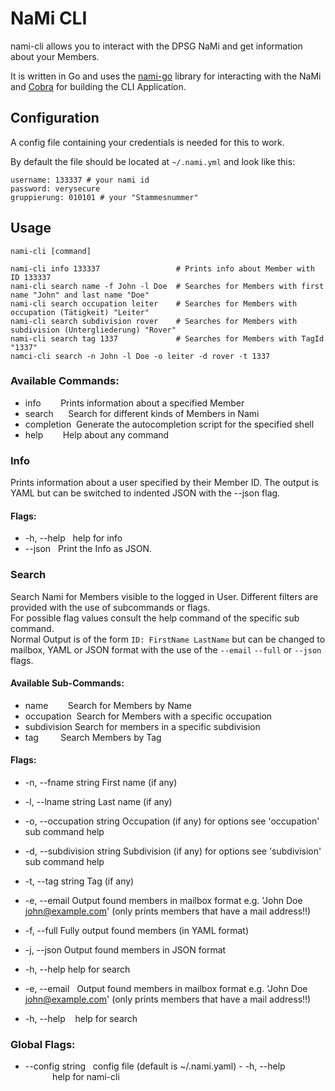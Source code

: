 # NaMi CLI

nami-cli allows you to interact with the DPSG NaMi and get information about your Members.

It is written in Go and uses the [nami-go](https://github.com/thisni1s/nami-go) library for interacting with the NaMi and [Cobra](https://github.com/spf13/cobra) for building the CLI Application. 

## Configuration

A config file containing your credentials is needed for this to work.

By default the file should be located at ```~/.nami.yml``` and look like this:
```
username: 133337 # your nami id
password: verysecure
gruppierung: 010101 # your "Stammesnummer"
```

## Usage
```
nami-cli [command]

nami-cli info 133337                 # Prints info about Member with ID 133337
nami-cli search name -f John -l Doe  # Searches for Members with first name "John" and last name "Doe"
nami-cli search occupation leiter    # Searches for Members with occupation (Tätigkeit) "Leiter"
nami-cli search subdivision rover    # Searches for Members with subdivision (Untergliederung) "Rover"
nami-cli search tag 1337             # Searches for Members with TagId "1337"
namci-cli search -n John -l Doe -o leiter -d rover -t 1337

```

### Available Commands:
- info        Prints information about a specified Member
- search      Search for different kinds of Members in Nami
- completion  Generate the autocompletion script for the specified shell
- help        Help about any command

### Info
Prints information about a user specified by their Member ID.
The output is YAML but can be switched to indented JSON with the --json flag.

#### Flags:
- -h, --help   help for info
- --json   Print the Info as JSON.

### Search
Search Nami for Members visible to the logged in User.
Different filters are provided with the use of subcommands or flags.  
For possible flag values consult the help command of the specific sub command.  
Normal Output is of the form ```ID: FirstName LastName``` but can be changed to mailbox, YAML or JSON format
with the use of the ```--email``` ```--full``` or ```--json``` flags.

#### Available Sub-Commands:
- name        Search for Members by Name
- occupation  Search for Members with a specific occupation
- subdivision Search for members in a specific subdivision
- tag         Search Members by Tag

#### Flags:
- -n, --fname string         First name (if any)
- -l, --lname string         Last name (if any)
- -o, --occupation string    Occupation (if any) for options see 'occupation' sub command help
- -d, --subdivision string   Subdivision (if any) for options see 'subdivision' sub command help
- -t, --tag string           Tag (if any)
- -e, --email                Output found members in mailbox format e.g. 'John Doe <john@example.com>' (only prints members that have a mail address!!) 
- -f, --full                 Fully output found members (in YAML format)
- -j, --json                 Output found members in JSON format
- -h, --help                 help for search



- -e, --email   Output found members in mailbox format e.g. 'John Doe <john@example.com>' (only prints members that have a mail address!!)  
- -h, --help    help for search

### Global Flags:
- --config string   config file (default is ~/.nami.yaml)
- -h, --help            help for nami-cli





